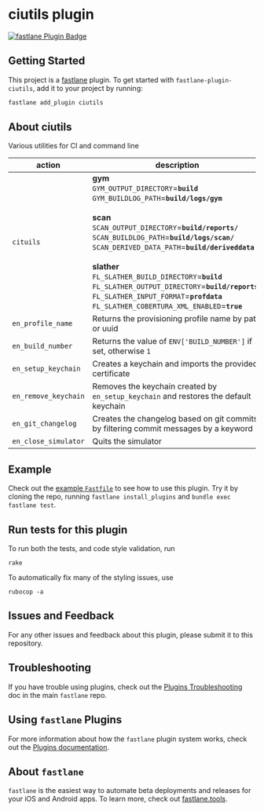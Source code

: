 # ciutils plugin

[![fastlane Plugin Badge](https://rawcdn.githack.com/fastlane/fastlane/master/fastlane/assets/plugin-badge.svg)](https://rubygems.org/gems/fastlane-plugin-ciutils)

## Getting Started

This project is a [fastlane](https://github.com/fastlane/fastlane) plugin. To get started with `fastlane-plugin-ciutils`, add it to your project by running:

```bash
fastlane add_plugin ciutils
```

## About ciutils

Various utilities for CI and command line

action                   |description
-------------------------|-------
`cituils`            | **gym**<br>`GYM_OUTPUT_DIRECTORY`=**`build`**<br> `GYM_BUILDLOG_PATH`=**`build/logs/gym`**  <br><br>**scan**<br>`SCAN_OUTPUT_DIRECTORY`=**`build/reports/`**<br>`SCAN_BUILDLOG_PATH`=**`build/logs/scan/`**<br>`SCAN_DERIVED_DATA_PATH`=**`build/deriveddata`** <br><br>**slather**<br>`FL_SLATHER_BUILD_DIRECTORY`=**`build`**<br>`FL_SLATHER_OUTPUT_DIRECTORY`=**`build/reports/`**<br>`FL_SLATHER_INPUT_FORMAT`=**`profdata`**<br> `FL_SLATHER_COBERTURA_XML_ENABLED`=**`true`**
`en_profile_name`    | Returns the provisioning profile name by path or uuid
`en_build_number`    | Returns the value of `ENV['BUILD_NUMBER']` if set, otherwise `1`
`en_setup_keychain`  | Creates a keychain and imports the provided certificate
`en_remove_keychain` | Removes the keychain created by ```en_setup_keychain``` and restores the default keychain
`en_git_changelog`   | Creates the changelog based on git commits by filtering commit messages by a keyword
`en_close_simulator` | Quits the simulator



## Example

Check out the [example `Fastfile`](fastlane/Fastfile) to see how to use this plugin. Try it by cloning the repo, running `fastlane install_plugins` and `bundle exec fastlane test`.

## Run tests for this plugin

To run both the tests, and code style validation, run

```
rake
```

To automatically fix many of the styling issues, use
```
rubocop -a
```

## Issues and Feedback

For any other issues and feedback about this plugin, please submit it to this repository.

## Troubleshooting

If you have trouble using plugins, check out the [Plugins Troubleshooting](https://github.com/fastlane/fastlane/blob/master/fastlane/docs/PluginsTroubleshooting.md) doc in the main `fastlane` repo.

## Using `fastlane` Plugins

For more information about how the `fastlane` plugin system works, check out the [Plugins documentation](https://github.com/fastlane/fastlane/blob/master/fastlane/docs/Plugins.md).

## About `fastlane`

`fastlane` is the easiest way to automate beta deployments and releases for your iOS and Android apps. To learn more, check out [fastlane.tools](https://fastlane.tools).
